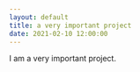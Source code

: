 ```yaml
---
layout: default
title: a very important project
date: 2021-02-10 12:00:00
---
```


I am a very important project.